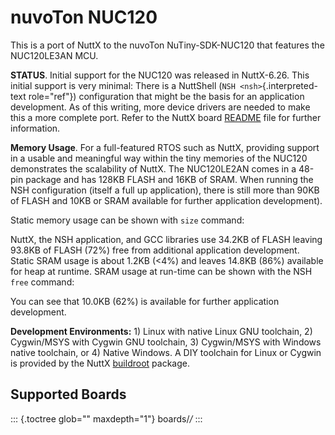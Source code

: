 nuvoTon NUC120
==============

This is a port of NuttX to the nuvoTon NuTiny-SDK-NUC120 that features
the NUC120LE3AN MCU.

**STATUS**. Initial support for the NUC120 was released in NuttX-6.26.
This initial support is very minimal: There is a NuttShell
(`NSH <nsh>`{.interpreted-text role="ref"}) configuration that might be
the basis for an application development. As of this writing, more
device drivers are needed to make this a more complete port. Refer to
the NuttX board
[README](https://github.com/apache/nuttx/blob/master/Documentation/platforms/arm/nuc1xx/boards/nutiny-nuc120/README.txt)
file for further information.

**Memory Usage**. For a full-featured RTOS such as NuttX, providing
support in a usable and meaningful way within the tiny memories of the
NUC120 demonstrates the scalability of NuttX. The NUC120LE2AN comes in a
48-pin package and has 128KB FLASH and 16KB of SRAM. When running the
NSH configuration (itself a full up application), there is still more
than 90KB of FLASH and 10KB or SRAM available for further application
development).

Static memory usage can be shown with `size` command:

NuttX, the NSH application, and GCC libraries use 34.2KB of FLASH
leaving 93.8KB of FLASH (72%) free from additional application
development. Static SRAM usage is about 1.2KB (\<4%) and leaves 14.8KB
(86%) available for heap at runtime. SRAM usage at run-time can be shown
with the NSH `free` command:

You can see that 10.0KB (62%) is available for further application
development.

**Development Environments:** 1) Linux with native Linux GNU toolchain,
2) Cygwin/MSYS with Cygwin GNU toolchain, 3) Cygwin/MSYS with Windows
native toolchain, or 4) Native Windows. A DIY toolchain for Linux or
Cygwin is provided by the NuttX
[buildroot](https://bitbucket.org/nuttx/buildroot/downloads/) package.

Supported Boards
----------------

::: {.toctree glob="" maxdepth="1"}
boards/*/*
:::

